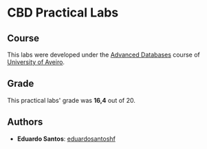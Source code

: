 # CBD Practical Labs

## Course
This labs were developed under the [Advanced Databases](https://www.ua.pt/en/uc/12282) course of [University of Aveiro](https://www.ua.pt/).

## Grade 
This practical labs' grade was **16,4** out of 20.

## Authors
* **Eduardo Santos**: [eduardosantoshf](https://github.com/eduardosantoshf)
